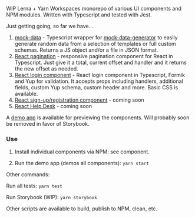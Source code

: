 WIP Lerna + Yarn Workspaces monorepo of various UI components and NPM modules. Written with Typescript and tested with Jest.

Just getting going, so far we have...

1. [mock-data](https://github.com/unleashit/npm-library/tree/master/packages/mockData) - Typescript wrapper for [mock-data-generator](https://github.com/danibram/mocker-data-generator) to easily generate random data from a selection of templates or full custom schemas. Returns a JS object and/or a file in JSON format.
2. [React pagination](https://github.com/unleashit/npm-library/tree/master/packages/pagination) - responsive pagination component for React in Typescript. Just give it a total, current offset and handler and it returns the new offset as needed.
3. [React login component](https://github.com/unleashit/npm-library/tree/master/packages/login) - React login component in Typescript, Formik and Yup for validation. It accepts props including handlers, additional fields, custom Yup schema, custom header and more. Basic CSS is available.
4. [React sign-up/registration component](https://github.com/unleashit/npm-library) - coming soon
5. [React Help Desk](https://github.com/unleashit/npm-library) - coming soon

A [demo app](https://github.com/unleashit/npm-library/tree/master/packages/demos) is available for previewing the components. Will probably soon be removed in favor of Storybook.

### Use

1. Install individual components via NPM: see component.

2. Run the demo app (demos all components): ``` yarn start ```


Other commands:

Run all tests: ``` yarn test ```

Run Storybook (WIP): ``` yarn storybook ```

Other scripts are available to build, publish to NPM, clean, etc.
